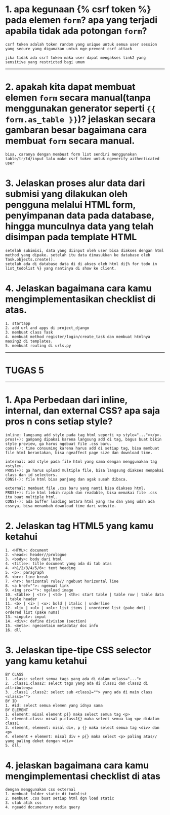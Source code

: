 # 1. apa kegunaan {% csrf token %} pada elemen <code>form</code>? apa yang terjadi apabila tidak ada potongan <code>form</code>?
    csrf token adalah token random yang unique untuk semua user session yang secure yang digunakan untuk nge-prevent csrf attack
    
    jika tidak ada csrf token maka user dapat mengakses link2 yang sensitive yang restricted bagi umum
---
# 2. apakah kita dapat membuat elemen <code>form</code> secara manual(tanpa menggunakan generator seperti <code>{{ form.as_table }}</code>)? jelaskan secara gambaran besar bagaimana cara membuat <code>form</code> secara manual.
    bisa, caranya dengan membuat form list sendiri menggunakan table/tr/td/input lalu make csrf token untuk ngeverify aithenticated user
# 3. Jelaskan proses alur data dari submisi yang dilakukan oleh pengguna melalui HTML form, penyimpanan data pada database, hingga munculnya data yang telah disimpan pada template HTML
    setelah subimisi, data yang diinput oleh user bisa diakses dengan html method yang dipake. setelah itu data dimasukkan ke database oleh Task.objects.create().
    setelah ada di database data di di akses oleh html di{% for todo in list_todolist %} yang nantinya di show ke client.

# 4. Jelaskan bagaimana cara kamu mengimplementasikan checklist di atas.
    1. startapp
    2. add url and apps di project_django
    3. membuat class Task
    4. membuat method register/login/create_task dan membuat htmlnya masing2 di templates.
    5. membuat routing di urls.py

---
# TUGAS 5
---
# 1. Apa Perbedaan dari inline, internal, dan external CSS? apa saja pros n cons setiap style?
    inline: langsung add style pada tag html seperti <p style="..."></p>.
    pros(+): gampang dipakai karena langsung add di tag, bagus buat bikin style preview, ga harus ngebuat file .css baru.
    cons(-): time consuming karena harus add di setiap tag, bisa membuat file html berantakan, bisa ngeaffect page size dan download time. 

    internal: add style pada file html yang sama dengan menggunakan tag <style>.
    PROS(+): ga harus upload multiple file, bisa langsung diakses mempakai class dan id selectors.
    CONS(-): file html bisa panjang dan agak susah dibaca.
    
    external: membuat file .css baru yang nanti bisa diakses html.
    PROS(+): file html lebih rapih dan readable, bisa memakai file .css itu buat multiple html.
    CONS(-): ada buffer loading antara html yang raw dan yang udah ada cssnya, bisa menambah download time dari website.

# 2. Jelaskan tag HTML5 yang kamu ketahui  
    1. <HTML>: document
    2. <head>: header//prologue
    3. <body>: body dari html
    4. <title>: title document yang ada di tab atas
    4. <h1/2/3/4/5/6>: text heading
    5. <p>: paragraph
    6. <br>: line break
    7. <hr>: horizontal rule// ngebuat horizontal line
    8. <a href="">: ngemuat link
    9. <img src="">: ngeload image
    10. <table> | <tr> | <td> | <th>: start table | table row | table data | table header
    11. <b> | <i> | <u>: bold | italic | underline
    12. <li> | <ul> | <ol>: list items | unordered list (pake dot) | ordered list (pake nums)
    13. <input>: input
    14. <div>: define division (section)  
    15. <meta>: ngecontain metadata/ doc info
    16. dll
# 3. Jelaskan tipe-tipe CSS selector yang kamu ketahui
    BY CLASS
    1. .class: select semua tags yang ada di dalam <class="...">
    2. .class1.class2: select tags yang ada di class1 dan class2 di attributenya
    3. .class1 .class2: select sub <class2=""> yang ada di main class <class1="">
    BY ID
    1. #id: select semua elemen yang idnya sama
    BY ELEMENT
    1. element: misal element p{} maka select semua tag <p>
    2. element.class: misal p.class1{} maka select semua tag <p> didalam class1
    3. element, element: misal div, p {} maka select semua tag <div> dan <p>
    4. element + element: misal div + p{} maka select <p> paling atas// yang paling deket dengan <div>
    5. dll,

# 4. jelaskan bagaimana cara kamu mengimplementasi checklist di atas
    dengan menggunakan css external
    1. membuat folder static di todolist
    2. membuat .css buat setiap html dgn load static
    3. utak atik css 
    4. ngeadd documentary media query